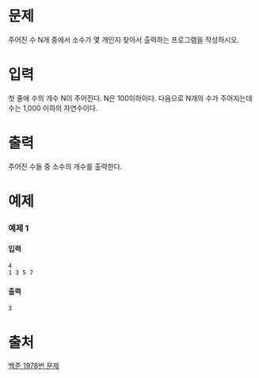 # 문제
주어진 수 N개 중에서 소수가 몇 개인지 찾아서 출력하는 프로그램을 작성하시오.

# 입력
첫 줄에 수의 개수 N이 주어진다. N은 100이하이다. 다음으로 N개의 수가 주어지는데 수는 1,000 이하의 자연수이다.

# 출력
주어진 수들 중 소수의 개수를 출력한다.

# 예제
### 예제 1
#### 입력 
```
4
1 3 5 7
```
#### 출력
```
3
```

# 출처
[백준 1978번 문제](https://www.acmicpc.net/problem/1978)


